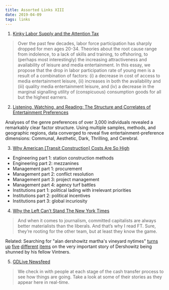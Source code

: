 ```yaml
---
title: Assorted Links XIII
date: 2019-04-09
tags: links
---
```


1. [Kinky Labor Supply and the Attention Tax](https://kortina.nyc/essays/kinky-labor-supply-and-the-attention-tax/)

> Over the past few decades, labor force participation has sharply dropped for men ages 20-34. Theories about the root cause range from indolence, to a lack of skills and training, to offshoring, to (perhaps most interestingly) the increasing attractiveness and availability of leisure and media entertainment. In this essay, we propose that the drop in labor participation rate of young men is a result of a combination of factors: (i) a decrease in cost of access to media entertainment leisure, (ii) increases in both the availability and (iii) quality media entertainment leisure, and (iv) a decrease in the marginal signalling utility of (conspicuous) consumption goods for all but the highest earners.

2. [Listening, Watching, and Reading: The Structure and Correlates of Entertainment Preferences](https://www.ncbi.nlm.nih.gov/pmc/articles/PMC2964424/)

Analyses of the genre preferences of over 3,000 individuals revealed a remarkably clear factor structure. Using multiple samples, methods, and geographic regions, data converged to reveal five entertainment-preference dimensions: Communal, Aesthetic, Dark, Thrilling, and Cerebral.

3. [Why American [Transit Construction] Costs Are So High](https://pedestrianobservations.com/2019/03/03/why-american-costs-are-so-high-work-in-progress/)

* Engineering part 1: station construction methods
* Engineering part 2: mezzanines
* Management part 1: procurement
* Management part 2: conflict resolution
* Management part 3: project management
* Management part 4: agency turf battles
* Institutions part 1: political lading with irrelevant priorities
* Institutions part 2: political incentives
* Institutions part 3: global incuriosity

4. [Why the Left Can’t Stand The New York Times](https://www.cjr.org/special_report/why-the-left-cant-stand-the-new-york-times.php/)

> And when it comes to journalism, committed capitalists are always better materialists than the liberals. And that’s why I read FT. Sure, they’re rooting for the other team, but at least they know the game.

Related: Searching for "alan dershowitz martha's vineyard nytimes" [turns](https://www.nytimes.com/2018/07/03/us/alan-dershowitz-marthas-vineyard.html) [up](https://www.nytimes.com/2018/07/03/us/marthas-vineyard-trump.html) [five](https://www.nytimes.com/2018/07/05/opinion/dershowitz-marthas-vineyard.html) [different](https://www.nytimes.com/2018/07/07/us/politics/alan-dershowitz-trump.html) [items](https://www.nytimes.com/2018/07/09/opinion/alan-dershowitz-shunning-mccarthyism.html) on the very important story of Dershowitz being shunned by his fellow Vintners.

5. [GDLive Newsfeed](https://live.givedirectly.org/)

> We check in with people at each stage of the cash transfer process to see how things are going. Take a look at some of their stories as they appear here in real-time.

<!--more-->
